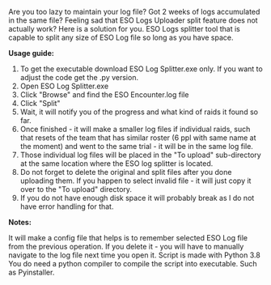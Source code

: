 Are you too lazy to maintain your log file? Got 2 weeks of logs accumulated in the same file? Feeling sad that ESO Logs Uploader split feature does not actually work? Here is a solution for you. ESO Logs splitter tool that is capable to split any size of ESO Log file so long as you have space.

**Usage guide:**

1. To get the executable download ESO Log Splitter.exe only. If you want to adjust the code get the .py version.
2. Open ESO Log Splitter.exe
3. Click "Browse" and find the ESO Encounter.log file
4. Click "Split"
5. Wait, it will notify you of the progress and what kind of raids it found so far.
6. Once finished - it will make a smaller log files if individual raids, such that resets of the team that has similar roster (6 ppl with same name at the moment) and went to the same trial - it will be in the same log file. 
7. Those individual log files will be placed in the "To upload" sub-directory at the same location where the ESO log splitter is located.
8. Do not forget to delete the original and split files after you done uploading them. If you happen to select invalid file - it will just copy it over to the "To upload" directory.
9. If you do not have enough disk space it will probably break as I do not have error handling for that.

**Notes:**

It will make a config file that helps is to remember selected ESO Log file from the previous operation. If you delete it - you will have to manually navigate to the log file next time you open it.
Script is made with Python 3.8
You do need a python compiler to compile the script into executable. Such as Pyinstaller.
